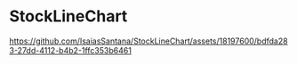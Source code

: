 # StockLineChart
 


https://github.com/IsaiasSantana/StockLineChart/assets/18197600/bdfda283-27dd-4112-b4b2-1ffc353b6461


